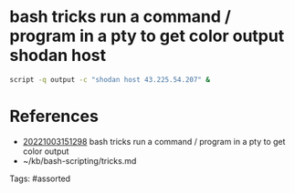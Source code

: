 # bash tricks run a command / program in a pty to get color output shodan host
```bash
script -q output -c "shodan host 43.225.54.207" &
```

# References
- [20221003151298](/zet/20221003151298/) bash tricks run a command / program in a pty to get color output
- ~/kb/bash-scripting/tricks.md

Tags:
    #assorted

